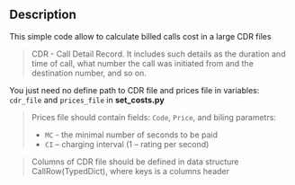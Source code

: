 ## Description

This simple code allow to calculate billed calls cost in a large CDR files

> CDR - Call Detail Record. It includes such details as the duration and time of call, what number the call was initiated from and the destination number, and so on.

You just need no define path to CDR file and prices file in variables: `cdr_file` and `prices_file` in **set_costs.py**

> Prices file should contain fields: `Code`, `Price`, and biling parametrs: 
> - `MC` - the minimal number of seconds to be paid
> - `CI` – charging interval (1 – rating per second)

> Columns of CDR file should be defined in data structure CallRow(TypedDict), where keys is a columns header
